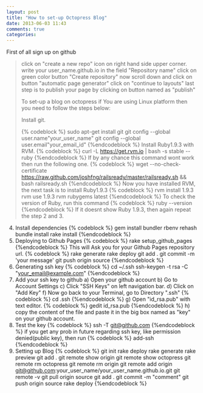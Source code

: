 ```yaml
---
layout: post
title: "How to set-up Octopress Blog"
date: 2013-06-03 11:43
comments: true
categories: 
---
```

First of all sign up on github
>click on "create a new repo" icon on right hand side upper corner.
>write your user_name.github.io in the field "Repository name"
>click on green color button "Create repository"
>now scroll down and click on button "automatic page generator"
>click on "continue to layouts"
>last step is to publish your page by clicking on button named as "publish"
>
>To set-up a blog on octopress if You are using Linux platform then you need to follow the steps below:
>
>Install git.
>	
>	{% codeblock %}
>	sudo apt-get install git
>	git config --global user.name"your_user_name"
>	git config --global user.email"your_email_id"
>	{%endcodeblock %}
> Install Ruby1.9.3 with RVM.
>	{% codeblock %}
>	curl -L https://get.rvm.io | bash -s stable --ruby
>{%endcodeblock %}
>If by any chance this command wont work then run the following one.
>{% codeblock %}
>	wget --no-check-certificate https://raw.github.com/joshfng/railsready/master/railsready.sh && bash railsready.sh
>{%endcodeblock %}
> Now you have installed RVM, the next task is to install Ruby1.9.3
{% codeblock %}	
	rvm install 1.9.3
	rvm use 1.9.3
	rvm rubygems latest
{%endcodeblock %}
To check the version of Ruby, run this command
{% codeblock %}
	ruby --version
{%endcodeblock %}
If it doesnt show Ruby 1.9.3, then again repeat the step 2 and 3.
4. Install dependencies
{% codeblock %}
	gem install bundler
	rbenv rehash
	bundle install
	rake install
{%endcodeblock %}
5. Deploying to Github Pages
{% codeblock %}
	rake setup_github_pages
{%endcodeblock %}
This will Ask you for your Github Pages repository url.
{% codeblock %}
	rake generate
	rake deploy
	git add .
	git commit -m 'your message'
	git push origin source
{%endcodeblock %}
6. Generating ssh key
{% codeblock %}
	cd ~/.ssh
	ssh-keygen -t rsa -C "your_email@example.com"
{%endcodeblock %}
7. Add your ssh key to github
	a) Open your github account
	b) Go to Account Settings
	c) Click "SSH Keys" on left navigation bar.
	d) Click on "Add Key"
	f) Now go back to your Terminal, go to Directory ".ssh"
{% codeblock %}
cd .ssh
{%endcodeblock %}
	g) Open "id_rsa.pub" with text editor.
{% codeblock %}
gedit id_rsa.pub
{%endcodeblock %}
	h) copy the content of the file and paste it in the big box named as "key" on your github account.
8. Test the key
{% codeblock %}
	ssh -T git@github.com
{%endcodeblock %}
if you get any prob in future regarding ssh key, like permission denied(public key), then run
{% codeblock %}
	add-ssh
{%endcodeblock %}
9. Setting up Blog
{% codeblock %}
	git init
	rake deploy
	rake generate
	rake preview
	git add .
	git remote show origin
	git remote show octopress
	git remote rm octopress
	git remote rm origin
	git remote add origin git@github.com:your_user_name/your_user_name.github.io.git
	git remote -v
	git pull origin source
	git add .
	git commit -m "comment"
	git push origin source
	rake deploy
{%endcodeblock %}	





